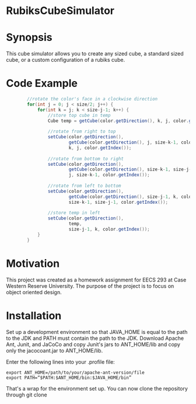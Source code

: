 # RubiksCubeSimulator

# Synopsis 
This cube simulator allows you to create any sized cube, a standard sized cube, or a custom configuration of a rubiks cube.

# Code Example
```java
		//rotate the color's face in a clockwise direction
		for(int j = 0; j < size/2; j++) {
			for(int k = j; k < size-j-1; k++) {
				//store top cube in temp
				Cube temp = getCube(color.getDirection(), k, j, color.getIndex());
				
				//rotate from right to top
				setCube(color.getDirection(), 
						getCube(color.getDirection(), j, size-k-1, color.getIndex()), 
						k, j, color.getIndex());
			
				//rotate from bottom to right
				setCube(color.getDirection(), 
						getCube(color.getDirection(), size-k-1, size-j-1, color.getIndex()), 
						j, size-k-1, color.getIndex());
			
				//rotate from left to bottom
				setCube(color.getDirection(), 
						getCube(color.getDirection(), size-j-1, k, color.getIndex()), 
						size-k-1, size-j-1, color.getIndex());
			
				//store temp in left 
				setCube(color.getDirection(), 
						temp, 
						size-j-1, k, color.getIndex());
			}
		}
   ```
   
   # Motivation
   This project was created as a homework assignment for EECS 293 at Case Western Reserve University.  The purpose of the project is to
   focus on object oriented design.  
   
   # Installation
   Set up a development environment so that JAVA_HOME is equal to the path to the JDK and PATH must contain the path to the JDK. 
   Download Apache Ant, Junit, and JaCoCo and copy Junit's jars to ANT_HOME/lib and copy only the jacocoant.jar to ANT_HOME/lib.
   
   Enter the following lines into your .profile file:
   ```
   export ANT_HOME=/path/to/your/apache-ant-version/file
   export PATH=“$PATH:$ANT_HOME/bin:$JAVA_HOME/bin”
   ```
   
   That's a wrap for the environment set up.  You can now clone the repository through 
   git clone 
